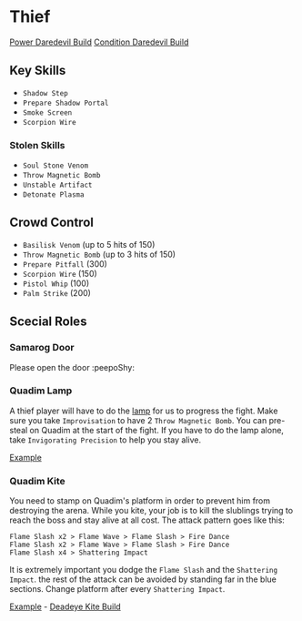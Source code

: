 # Thief

[Power Daredevil Build](http://gw2skills.net/editor/?PaxAYprlFwaYYsL2JO6LbtcA-zRIYRUzXItEC1mAVUB2eQCjxwbR/ZA-e)
[Condition Daredevil Build](http://gw2skills.net/editor/?PmxAkeVlhQLsIajJRaMIKjBSjMBygjul/TH-zxIY1oj/UiTEEpEoSFQuCBPeQCi9wbZrvK-e)

## Key Skills

- `Shadow Step`
- `Prepare Shadow Portal`
- `Smoke Screen`
- `Scorpion Wire`

### Stolen Skills

- `Soul Stone Venom`
- `Throw Magnetic Bomb`
- `Unstable Artifact`
- `Detonate Plasma`

## Crowd Control

- `Basilisk Venom` (up to 5 hits of 150)
- `Throw Magnetic Bomb` (up to 3 hits of 150)
- `Prepare Pitfall` (300)
- `Scorpion Wire` (150)
- `Pistol Whip` (100)
- `Palm Strike` (200)

## Scecial Roles

### Samarog Door

Please open the door :peepoShy:

### Quadim Lamp

A thief player will have to do the [lamp](/mechanics/quadim-lamp.md) for us to progress the fight. Make sure you take `Improvisation` to have 2 `Throw Magnetic Bomb`. You can pre-steal on Quadim at the start of the fight. If you have to do the lamp alone, take `Invigorating Precision` to help you stay alive.

[Example]()

### Quadim Kite

You need to stamp on Quadim's platform in order to prevent him from destroying the arena. While you kite, your job is to kill the slublings trying to reach the boss and stay alive at all cost. The attack pattern goes like this:

```
Flame Slash x2 > Flame Wave > Flame Slash > Fire Dance
Flame Slash x2 > Flame Wave > Flame Slash > Fire Dance
Flame Slash x4 > Shattering Impact
```

It is extremely important you dodge the `Flame Slash` and the `Shattering Impact`. the rest of the attack can be avoided by standing far in the blue sections. Change platform after every `Shattering Impact`.

[Example]() - [Deadeye Kite Build](http://gw2skills.net/editor/?PaxAQprlFwwYPMJ2JO8L7vWA-zxQYhomDcH0Xh0SIERCURFY7BJM2DvF9nBA-e)
